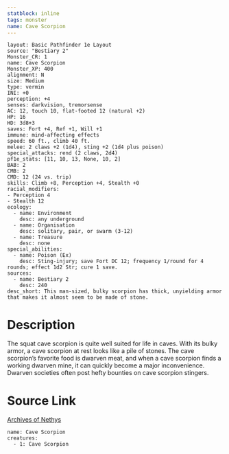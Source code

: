 ```yaml
---
statblock: inline
tags: monster
name: Cave Scorpion
---
```

```statblock
layout: Basic Pathfinder 1e Layout
source: "Bestiary 2"
Monster_CR: 1
name: Cave Scorpion
Monster_XP: 400
alignment: N
size: Medium
type: vermin
INI: +0
perception: +4
senses: darkvision, tremorsense
AC: 12, touch 10, flat-footed 12 (natural +2)
HP: 16
HD: 3d8+3
saves: Fort +4, Ref +1, Will +1
immune: mind-affecting effects
speed: 60 ft., climb 40 ft.
melee: 2 claws +2 (1d4), sting +2 (1d4 plus poison)
special_attacks: rend (2 claws, 2d4)
pf1e_stats: [11, 10, 13, None, 10, 2]
BAB: 2
CMB: 2
CMD: 12 (24 vs. trip)
skills: Climb +8, Perception +4, Stealth +0
racial_modifiers:
- Perception 4
- Stealth 12
ecology:
  - name: Environment
    desc: any underground
  - name: Organisation
    desc: solitary, pair, or swarm (3-12)
  - name: Treasure
    desc: none
special_abilities:
  - name: Poison (Ex)
    desc: Sting-injury; save Fort DC 12; frequency 1/round for 4 rounds; effect 1d2 Str; cure 1 save.
sources:
  - name: Bestiary 2
    desc: 240
desc_short: This man-sized, bulky scorpion has thick, unyielding armor that makes it almost seem to be made of stone.
```
# Description
The squat cave scorpion is quite well suited for life in caves. With its bulky armor, a cave scorpion at rest looks like a pile of stones. The cave scorpion’s favorite food is dwarven meat, and when a cave scorpion finds a working dwarven mine, it can quickly become a major inconvenience. Dwarven societies often post hefty bounties on cave scorpion stingers.
# Source Link
[Archives of Nethys](https://aonprd.com/MonsterDisplay.aspx?ItemName=Cave%20Scorpion)
```encounter-table
name: Cave Scorpion
creatures:
  - 1: Cave Scorpion
```
